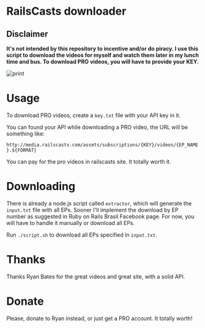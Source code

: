 # RailsCasts downloader

## Disclaimer

**It's not intended by this repository to incentive and/or do piracy. I use
this script to download the videos for myself and watch them later in my lunch
time and bus. To download PRO videos, you will have to provide your KEY.**

![print](http://f.cl.ly/items/3f2T130z3t2E2g1E2p1X/Screen%20Shot%202013-07-09%20at%202.23.25%20AM.png)

# Usage

To download PRO videos, create a `key.txt` file with your API key in it.

You can found your API while downloading a PRO video, the URL will be something
like:

`http://media.railscasts.com/assets/subscriptions/{KEY}/videos/{EP_NAME}.${FORMAT}`

You can pay for the pro videos in railscasts site. It totally worth it.

# Downloading

There is already a node.js script called `extractor`, which will generate the
`input.txt` file with all EPs. Sooner I'll implement the download by EP number
as suggested in Ruby on Rails Brasil Facebook page. For now, you will have to
handle it manually or download all EPs.

Run `./script.sh` to download all EPs specified in `input.txt`.

# Thanks

Thanks Ryan Bates for the great videos and great site, with a solid API.

# Donate

Please, donate to Ryan instead, or just get a PRO account. It totally worth!
